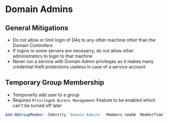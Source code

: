 # Domain Admins

## General Mitigations

- Do not allow or limit login of DAs to any other machine other than the Domain Controllers
- If logins to some servers are necesarry, do not allow other administrators to login to that machine
- Never run a service with Domain Admin privileges as it makes many credential theft protections useless in case of a service account

## Temporary Group Membership

- Temporarily add user to a group
- Requires `Privileged Access Management` Feature to be enabled which can't be turned off later

```powershell
Add-ADGroupMember -Identity 'Domain Admins' -Members newDA -MemberTimeToLive (New-TimeSpan -Minutes 20)
```
